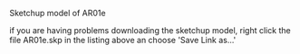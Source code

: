 Sketchup model of AR01e

if you are having problems downloading the sketchup model, right click the file AR01e.skp in the listing above an choose 'Save Link as...'
